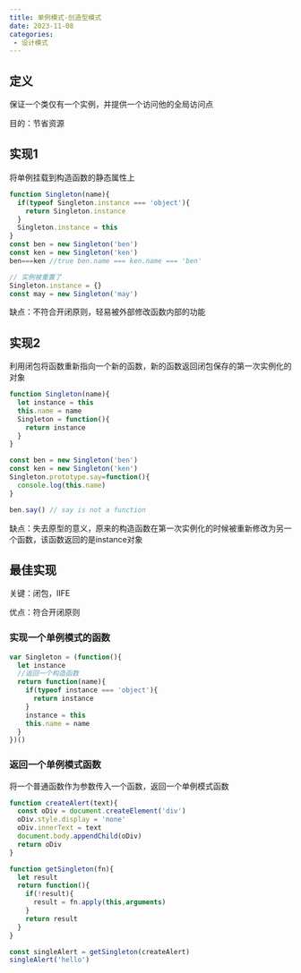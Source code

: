 ```yaml
---
title: 单例模式-创造型模式
date: 2023-11-08
categories:
 - 设计模式
---
```


## 定义

保证一个类仅有一个实例，并提供一个访问他的全局访问点

目的：节省资源

## 实现1

将单例挂载到构造函数的静态属性上

```js
function Singleton(name){
  if(typeof Singleton.instance === 'object'){
    return Singleton.instance
  }
  Singleton.instance = this
}
const ben = new Singleton('ben')
const ken = new Singleton('ken')
ben===ken //true ben.name === ken.name === 'ben'

// 实例被重置了
Singleton.instance = {}
const may = new Singleton('may')
```

缺点：不符合开闭原则，轻易被外部修改函数内部的功能

## 实现2

利用闭包将函数重新指向一个新的函数，新的函数返回闭包保存的第一次实例化的对象

```js
function Singleton(name){
  let instance = this
  this.name = name
  Singleton = function(){
    return instance
  }
}

const ben = new Singleton('ben')
const ken = new Singleton('ken')
Singleton.prototype.say=function(){
  console.log(this.name)
}

ben.say() // say is not a function
```

缺点：失去原型的意义，原来的构造函数在第一次实例化的时候被重新修改为另一个函数，该函数返回的是instance对象

## 最佳实现

关键：闭包，IIFE

优点：符合开闭原则

### 实现一个单例模式的函数

```js
var Singleton = (function(){
  let instance
  //返回一个构造函数
  return function(name){
    if(typeof instance === 'object'){
      return instance
    }
    instance = this
  	this.name = name
  }
})()
```

### 返回一个单例模式函数

将一个普通函数作为参数传入一个函数，返回一个单例模式函数

```js
function createAlert(text){
  const oDiv = document.createElement('div')
  oDiv.style.display = 'none'
  oDiv.innerText = text
  document.body.appendChild(oDiv)
  return oDiv
}

function getSingleton(fn){
  let result
  return function(){
    if(!result){
      result = fn.apply(this,arguments)
    }
    return result
  }
}

const singleAlert = getSingleton(createAlert)
singleAlert('hello')
```


